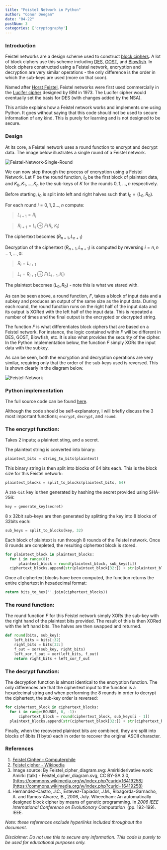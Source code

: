 ```yaml
---
title: "Feistel Network in Python"
author: "Conor Deegan"
date: "04-22"
postNum: 3
categories: ['cryptography']
---
```


### Introduction

Feistel networks are a design scheme used to construct [block ciphers](https://en.wikipedia.org/wiki/Block_cipher). A lot of block ciphers use this scheme including [DES](https://en.wikipedia.org/wiki/Data_Encryption_Standard), [GOST](https://en.wikipedia.org/wiki/GOST_(block_cipher)), and [Blowfish](https://en.wikipedia.org/wiki/Blowfish_(cipher)). In block ciphers constructed using a Feistel network, encryption and decryption are very similar operations - the only difference is the order in which the sub-keys are used (more on that soon).

Named after [Horst Feistel](https://en.wikipedia.org/wiki/Horst_Feistel), Feistel networks were first used commercially in the [Lucifer cipher](https://en.wikipedia.org/wiki/Lucifer_(cipher)) designed by IBM in 1973. The Lucifer cipher would eventually set the basis for DES (with changes added by the NSA).

This article explains how a Feistel network works and implements one using Python. It goes without saying that this code should not be used to secure information of any kind. This is purely for learning and is not designed to be secure.

### Design

At its core, a Feistel network uses a round function to encrypt and decrypt data. The image below illustrates a single round of a Feistel network.

![Feistel-Network-Single-Round](/post/feistel-network-single-round.png "Single round of a Feistel Network [4]")

We can now step through the process of encryption using a Feistel Network. Let $F$ be the round function, $I_0$ be the first block of plaintext data, and $K_0, K_1,...,K_n$ be the sub-keys of $K$ for the rounds $0, 1,...,n$ respectively.

Before starting, $I_0$ is split into left and right halves such that $I_0 = (L_0 , R_0)$.

For each round $i = 0,1,2...,n$ compute:

> $L_{i+1} = R_i$

> $R_{i+1} = L_i \oplus F(R_i, K_i)$

The ciphertext becomes $(R_{n+1} , L_{n+1})$

Decryption of the ciphertext $(R_{n+1} , L_{n+1})$ is computed by reversing $i=n, n-1, ...,0$:

> $R_i = L_{i+1}$

> $L_i = R_{i+1} \oplus F(L_{i+1}, K_i)$

The plaintext becomes $(L_0 , R_0)$ - note this is what we stared with.

As can be seen above, a round function, $F$, takes a block of input data and a subkey and produces an output of the same size as the input data. During each round, the round function runs on the right half of the input data and its output is XORed with the left half of the input data. This is repeated a number of times and the final output is the encrypted or decrypted string.

The function $F$ is what differentiates block ciphers that are based on a Feistel network. For instance, the logic contained within $F$ will be different in DES, GOST, Blowfish, etc. It is also what provides the security of the cipher. In the Python implementation below, the function $F$ simply XORs the input data with the subkey.

As can be seen, both the encryption and decryption operations are very similar, requiring only that the order of the sub-keys used is reversed. This is shown clearly in the diagram below.

![Feistel-Network](/post/feistel-network.png "A Feistel Network with N rounds [3]")

### Python implementation

The full source code can be found [here](https://github.com/conor-deegan/sandbox/tree/main/feistel-network).

Although the code should be self-explanatory, I will briefly discuss the 3 most important functions; `encrypt`, `decrypt`, and `round`.

### The encrypt function:

Takes 2 inputs; a plaintext sting, and a secret.

The plaintext string is converted into binary:

```python
plaintext_bits = string_to_bits(plaintext)
```

This binary string is then split into blocks of 64 bits each. This is the block size for this Feistel network:

```python
plaintext_blocks = split_to_blocks(plaintext_bits, 64)
```

A `265-bit` key is then generated by hashing the secret provided using SHA-256:

```python
key = generate_key(secret)
```

8 x 32bit sub-keys are then generated by splitting the key into 8 blocks of 32bits each:

```python
sub_keys = split_to_blocks(key, 32)
```

Each block of plaintext is run through 8 rounds of the Feistel network. Once 8 rounds are completed, the resulting ciphertext block is stored.

```python
for plaintext_block in plaintext_blocks:
  for i in range(8):
	  plaintext_block = round(plaintext_block, sub_keys[i])
  ciphertext_blocks.append(str(plaintext_block[32:]) + str(plaintext_block[:32]))
```

Once all ciphertext blocks have been computed, the function returns the entire ciphertext in hexadecimal format:

```python
return bits_to_hex(''.join(ciphertext_blocks))
```

### The round function:

The round function $F$ for this Feistel network simply XORs the sub-key with the right hand of the plaintext bits provided. The result of this is then XORed with the left hand bits. The halves are then swapped and returned.

```python
def round(bits, sub_key):
    left_bits = bits[:32]
    right_bits = bits[32:]
    f_out = xor(sub_key, right_bits)
    left_xor_f_out = xor(left_bits, f_out)
    return right_bits + left_xor_f_out
```

### The decrypt function:

The decryption function is almost identical to the encryption function. The only differences are that the ciphertext input to the function is a hexadecimal string and when performing the 8 rounds in order to decrypt the ciphertext, the sub-key order is reversed:

```python
for ciphertext_block in ciphertext_blocks:
  for i in range(ROUNDS, 0, -1):
      ciphertext_block = round(ciphertext_block, sub_keys[i - 1])
  plaintext_blocks.append(str(ciphertext_block[32:]) + str(ciphertext_block[:32]))
```

Finally, when the recovered plaintext bits are combined, they are split into blocks of 8bits (1 byte) each in order to recover the original ASCII character.


### References

1. [Feistel Cipher - Computerphile](https://www.youtube.com/watch?v=FGhj3CGxl8I)
2. [Feistel cipher - Wikipedia](https://en.wikipedia.org/wiki/Feistel_cipher)
3. Image source: By Feistel_cipher_diagram.svg: Amirkiderivative work: Amirki (talk) - Feistel_cipher_diagram.svg, CC BY-SA 3.0, [https://commons.wikimedia.org/w/index.php?curid=16419258](https://commons.wikimedia.org/w/index.php?curid=16419258)
4. Hernandez-Castro, J.C., Estevez-Tapiador, J.M., Ribagorda-Garnacho, A. and Ramos-Alvarez, B., 2006, July. Wheedham: An automatically designed block cipher by means of genetic programming. In *2006 IEEE International Conference on Evolutionary Computation*
 (pp. 192-199). IEEE.

*Note: these references exclude hyperlinks included throughout the document.*

*Disclaimer: Do not use this to secure any information. This code is purely to be used for educational purposes only.*